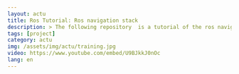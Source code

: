 ```yaml
---
layout: actu
title: Ros Tutorial: Ros navigation stack
description: > The following repository  is a tutorial of the ros navigation stack configuration, including inflate layer, obstacle layer, 3d obsctacle detection, local and global costmap. https://github.com/jacques-saraydaryan/training-turtlebot-simulator-student 
tags: [project]
category: actu
img: /assets/img/actu/training.jpg
video: https://www.youtube.com/embed/U9BJkkJ0nOc
lang: en
---
```

